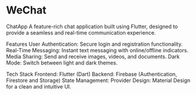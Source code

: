 # WeChat


ChatApp
A feature-rich chat application built using Flutter, designed to provide a seamless and real-time communication experience.

Features
User Authentication: Secure login and registration functionality.
Real-Time Messaging: Instant text messaging with online/offline indicators.
Media Sharing: Send and receive images, videos, and documents.
Dark Mode: Switch between light and dark themes.

Tech Stack
Frontend: Flutter (Dart)
Backend: Firebase (Authentication, Firestore and Storage)
State Management: Provider
Design: Material Design for a clean and intuitive UI.
